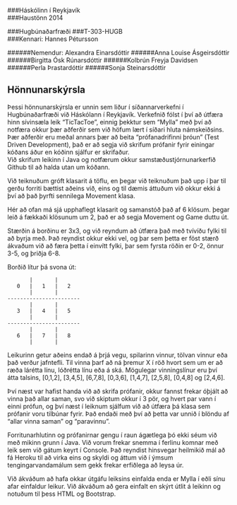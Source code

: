###Háskólinn í Reykjavík        	  						        
###Haustönn 2014   

###Hugbúnaðarfræði 
###T-303-HUGB           
###Kennari: Hannes Pétursson

######Nemendur:  Alexandra Einarsdóttir
######Anna Louise Ásgeirsdóttir
######Birgitta Ósk Rúnarsdóttir
######Kolbrún Freyja Davidsen     
######Perla Þrastardóttir
######Sonja Steinarsdóttir

Hönnunarskýrsla
---------------

Þessi hönnunarskýrsla er unnin sem liður í síðannarverkefni í Hugbúnaðarfræði við Háskólann í Reykjavík. 
Verkefnið fólst í því að útfæra hinn sívinsæla leik “TicTacToe”, einnig þekktur sem “Mylla” með því að notfæra okkur þær aðferðir 
sem við höfum lært í síðari hluta námskeiðsins. Þær aðferðir eru meðal annars þær að beita “prófanadrifinni þróun” 
(Test Driven Development), það er að segja við skrifum prófanir fyrir einingar kóðans áður en kóðinn sjálfur er skrifaður.  
Við skrifum leikinn í Java og notfærum okkur samstæðustjórnunarkerfið Github til að halda utan um kóðann.

Við teiknuðum gróft klasarit á töflu, en þegar við teiknuðum það upp í þar til gerðu forriti bættist aðeins við, eins og til dæmis 
áttuðum við okkur ekki á því að það þyrfti sennilega Movement klasa. 

Hér að ofan má sjá upphaflegt klasarit og samanstóð það af 6 klösum.  þegar leið á fækkaði klösunum um 2, það er að segja Movement og Game duttu út.

Stærðin á borðinu er 3x3, og við reyndum að útfæra það með tvívíðu fylki til að byrja með. Það reyndist okkur ekki vel, og þar sem 
þetta er föst stærð ákvaðum við að færa þetta í einvítt fylki, þar sem fyrsta röðin er 0-2, önnur 3-5, og þriðja 6-8.

Borðið lítur þá svona út:

           |       |
       0   |   1   |   2
           |       |
    -----------------------
           |       |
       3   |   4   |   5
           |       |
    -----------------------
           |       |
       6   |   7   |   8
           |       |

Leikurinn getur aðeins endað á þrjá vegu, spilarinn vinnur, tölvan vinnur eða það verður jafntefli.  Til vinna þarf að ná þremur X í 
röð hvort sem um er að ræða lárétta línu, lóðrétta línu eða á ská.  Mögulegar vinningslínur eru því átta talsins, 
[0,1,2], [3,4,5], [6,7,8], [0,3,6], [1,4,7], [2,5,8], [0,4,8] og [2,4,6].

Því næst var hafist handa við að skrifa prófanir, okkur fannst frekar óþjált að vinna það allar saman, svo við skiptum okkur í 3 pör, og hvert par vann í einni prófun, og því næst í leiknum sjálfum við að útfæra þá klasa sem prófanir voru tilbúnar fyrir. Það endaði 
með því að þetta var unnið í blöndu af “allar vinna saman” og “paravinnu”.

Forritunarhlutinn og prófanirnar gengu í raun ágætlega þó ekki séum við með mikinn grunn í Java.  Við vorum frekar snemma í ferlinu 
komnar með leik sem við gátum keyrt í Console.  Það reyndist hinsvegar heilmikið mál að fá Heroku til að virka eins og skyldi og 
áttum við í ýmsum tengingarvandamálum sem gekk frekar erfiðlega að leysa úr. 

Við ákváðum að hafa okkar útgáfu leiksins einfalda enda er Mylla í eðli sínu afar einfaldur leikur. Við ákváðum að gera einfalt en 
skýrt útlit á leikinn og notuðum til þess HTML og Bootstrap. 

